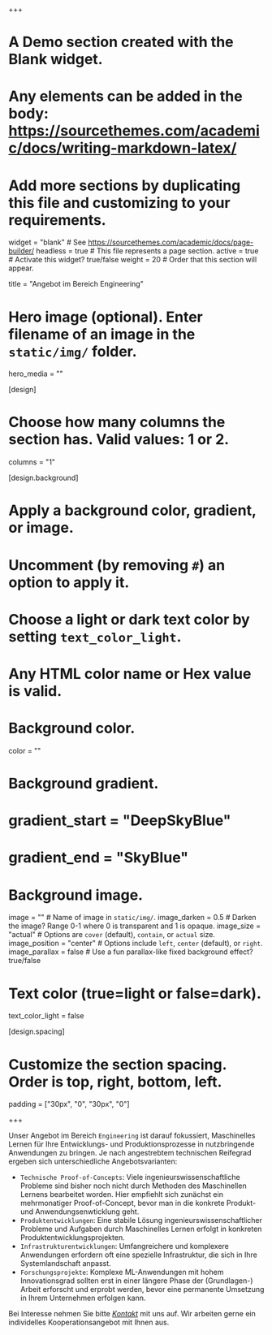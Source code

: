 +++
# A Demo section created with the Blank widget.
# Any elements can be added in the body: https://sourcethemes.com/academic/docs/writing-markdown-latex/
# Add more sections by duplicating this file and customizing to your requirements.

widget = "blank"  # See https://sourcethemes.com/academic/docs/page-builder/
headless = true  # This file represents a page section.
active = true  # Activate this widget? true/false
weight = 20  # Order that this section will appear.

title = "Angebot im Bereich Engineering"

# Hero image (optional). Enter filename of an image in the `static/img/` folder.
hero_media = ""

[design]
  # Choose how many columns the section has. Valid values: 1 or 2.
  columns = "1"

  
[design.background]
  # Apply a background color, gradient, or image.
  #   Uncomment (by removing `#`) an option to apply it.
  #   Choose a light or dark text color by setting `text_color_light`.
  #   Any HTML color name or Hex value is valid.

  # Background color.
  color = ""
  
  # Background gradient.
  # gradient_start = "DeepSkyBlue"
  # gradient_end = "SkyBlue"
  
  # Background image.
  image = ""  # Name of image in `static/img/`.
  image_darken = 0.5  # Darken the image? Range 0-1 where 0 is transparent and 1 is opaque.
  image_size = "actual"  #  Options are `cover` (default), `contain`, or `actual` size.
  image_position = "center"  # Options include `left`, `center` (default), or `right`.
  image_parallax = false  # Use a fun parallax-like fixed background effect? true/false

  # Text color (true=light or false=dark).
  text_color_light = false

[design.spacing]
  # Customize the section spacing. Order is top, right, bottom, left.
  padding = ["30px", "0", "30px", "0"]



+++

Unser Angebot im Bereich `Engineering` ist darauf fokussiert, Maschinelles Lernen für Ihre Entwicklungs- und Produktionsprozesse in nutzbringende Anwendungen zu bringen. Je nach angestrebtem technischen Reifegrad ergeben sich unterschiedliche Angebotsvarianten:

* `Technische Proof-of-Concepts`: Viele ingenieurswissenschaftliche Probleme sind bisher noch nicht durch Methoden des Maschinellen Lernens bearbeitet worden. Hier empfiehlt sich zunächst ein mehrmonatiger Proof-of-Concept, bevor man in die konkrete Produkt- und Anwendungsenwticklung geht.
* `Produktentwicklungen`: Eine stabile Lösung ingenieurswissenschaftlicher Probleme und Aufgaben durch Maschinelles Lernen erfolgt in konkreten Produktentwicklungsprojekten.
* `Infrastrukturentwicklungen`: Umfangreichere und komplexere Anwendungen erfordern oft eine spezielle Infrastruktur, die sich in Ihre Systemlandschaft anpasst.
* `Forschungsprojekte`: Komplexe ML-Anwendungen mit hohem Innovationsgrad sollten erst in einer längere Phase der (Grundlagen-) Arbeit erforscht und erprobt werden, bevor eine permanente Umsetzung in Ihrem Unternehmen erfolgen kann.

Bei Interesse nehmen Sie bitte [*Kontakt*](/#contact) mit uns auf. Wir arbeiten gerne ein individelles Kooperationsangebot mit Ihnen aus.



